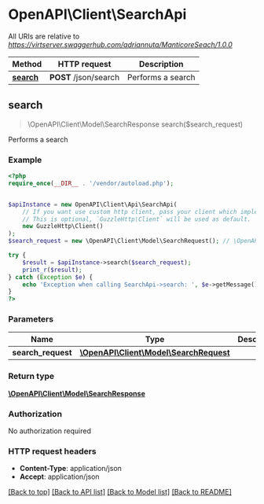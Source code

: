 # OpenAPI\Client\SearchApi

All URIs are relative to *https://virtserver.swaggerhub.com/adriannuta/ManticoreSeach/1.0.0*

Method | HTTP request | Description
------------- | ------------- | -------------
[**search**](SearchApi.md#search) | **POST** /json/search | Performs a search



## search

> \OpenAPI\Client\Model\SearchResponse search($search_request)

Performs a search

### Example

```php
<?php
require_once(__DIR__ . '/vendor/autoload.php');


$apiInstance = new OpenAPI\Client\Api\SearchApi(
    // If you want use custom http client, pass your client which implements `GuzzleHttp\ClientInterface`.
    // This is optional, `GuzzleHttp\Client` will be used as default.
    new GuzzleHttp\Client()
);
$search_request = new \OpenAPI\Client\Model\SearchRequest(); // \OpenAPI\Client\Model\SearchRequest | 

try {
    $result = $apiInstance->search($search_request);
    print_r($result);
} catch (Exception $e) {
    echo 'Exception when calling SearchApi->search: ', $e->getMessage(), PHP_EOL;
}
?>
```

### Parameters


Name | Type | Description  | Notes
------------- | ------------- | ------------- | -------------
 **search_request** | [**\OpenAPI\Client\Model\SearchRequest**](../Model/SearchRequest.md)|  |

### Return type

[**\OpenAPI\Client\Model\SearchResponse**](../Model/SearchResponse.md)

### Authorization

No authorization required

### HTTP request headers

- **Content-Type**: application/json
- **Accept**: application/json

[[Back to top]](#) [[Back to API list]](../../README.md#documentation-for-api-endpoints)
[[Back to Model list]](../../README.md#documentation-for-models)
[[Back to README]](../../README.md)

